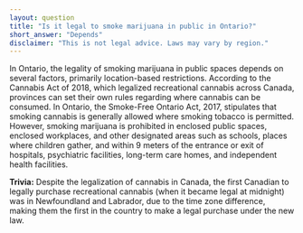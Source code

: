 ```yaml
---
layout: question
title: "Is it legal to smoke marijuana in public in Ontario?"
short_answer: "Depends"
disclaimer: "This is not legal advice. Laws may vary by region."
---
```


In Ontario, the legality of smoking marijuana in public spaces depends on several factors, primarily location-based restrictions. According to the Cannabis Act of 2018, which legalized recreational cannabis across Canada, provinces can set their own rules regarding where cannabis can be consumed. In Ontario, the Smoke-Free Ontario Act, 2017, stipulates that smoking cannabis is generally allowed where smoking tobacco is permitted. However, smoking marijuana is prohibited in enclosed public spaces, enclosed workplaces, and other designated areas such as schools, places where children gather, and within 9 meters of the entrance or exit of hospitals, psychiatric facilities, long-term care homes, and independent health facilities.

**Trivia:** Despite the legalization of cannabis in Canada, the first Canadian to legally purchase recreational cannabis (when it became legal at midnight) was in Newfoundland and Labrador, due to the time zone difference, making them the first in the country to make a legal purchase under the new law.
